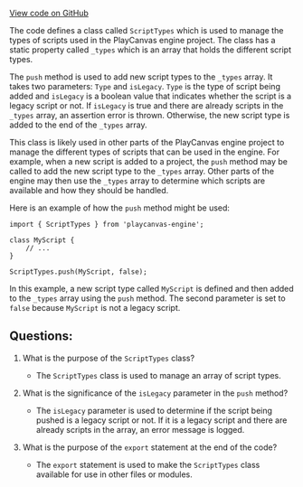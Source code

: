 [View code on GitHub](https://github.com/playcanvas/engine/src/framework/script/script-types.js)

The code defines a class called `ScriptTypes` which is used to manage the types of scripts used in the PlayCanvas engine project. The class has a static property called `_types` which is an array that holds the different script types. 

The `push` method is used to add new script types to the `_types` array. It takes two parameters: `Type` and `isLegacy`. `Type` is the type of script being added and `isLegacy` is a boolean value that indicates whether the script is a legacy script or not. If `isLegacy` is true and there are already scripts in the `_types` array, an assertion error is thrown. Otherwise, the new script type is added to the end of the `_types` array.

This class is likely used in other parts of the PlayCanvas engine project to manage the different types of scripts that can be used in the engine. For example, when a new script is added to a project, the `push` method may be called to add the new script type to the `_types` array. Other parts of the engine may then use the `_types` array to determine which scripts are available and how they should be handled.

Here is an example of how the `push` method might be used:

```
import { ScriptTypes } from 'playcanvas-engine';

class MyScript {
    // ...
}

ScriptTypes.push(MyScript, false);
```

In this example, a new script type called `MyScript` is defined and then added to the `_types` array using the `push` method. The second parameter is set to `false` because `MyScript` is not a legacy script.
## Questions: 
 1. What is the purpose of the `ScriptTypes` class?
    - The `ScriptTypes` class is used to manage an array of script types.

2. What is the significance of the `isLegacy` parameter in the `push` method?
    - The `isLegacy` parameter is used to determine if the script being pushed is a legacy script or not. If it is a legacy script and there are already scripts in the array, an error message is logged.

3. What is the purpose of the `export` statement at the end of the code?
    - The `export` statement is used to make the `ScriptTypes` class available for use in other files or modules.